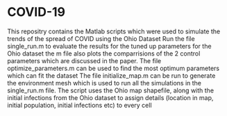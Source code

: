 # COVID-19
This repositry contains the Matlab scripts which were used to simulate the trends of the spread of COVID using the Ohio Dataset
Run the file single_run.m to evaluate the results for the tuned up parameters for the Ohio dataset the m file also plots the comparrisions of the 2 control parameters which are discussed in the paper.
The file optimize_parameters.m can be used to find the most optimum parameters which can fit the dataset
The file initialize_map.m can be run to generate the environment mesh which is used to run all the simulations in the single_run.m file. The script uses the Ohio map shapefile, along with the initial infections from the Ohio dataset to assign details (location in map, initial population, initial infections etc) to every cell
